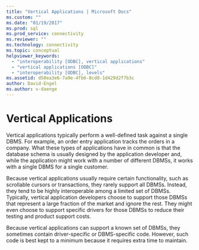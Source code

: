 ```yaml
---
title: "Vertical Applications | Microsoft Docs"
ms.custom: ""
ms.date: "01/19/2017"
ms.prod: sql
ms.prod_service: connectivity
ms.reviewer: ""
ms.technology: connectivity
ms.topic: conceptual
helpviewer_keywords: 
  - "interoperability [ODBC], vertical applications"
  - "vertical applications [ODBC]"
  - "interoperability [ODBC], levels"
ms.assetid: d50ea3e6-7a9e-4fb6-8cd8-1d429d2f7b3c
author: David-Engel
ms.author: v-daenge
---
```

# Vertical Applications
Vertical applications typically perform a well-defined task against a single DBMS. For example, an order entry application tracks the orders in a company. What these types of applications have in common is that the database schema is usually designed by the application developer and, while the application might work with a number of different DBMSs, it works with a single DBMS for a single customer.  
  
 Because vertical applications usually require certain functionality, such as scrollable cursors or transactions, they rarely support all DBMSs. Instead, they tend to be highly interoperable among a limited set of DBMSs. Typically, vertical application developers choose to support those DBMSs that represent a large fraction of the market and ignore the rest. They might even choose to support specific drivers for those DBMSs to reduce their testing and product support costs.  
  
 Because vertical applications can support a known set of DBMSs, they sometimes contain driver-specific or DBMS-specific code. However, such code is best kept to a minimum because it requires extra time to maintain.

